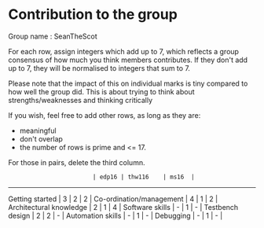 Contribution to the group
=========================

Group name : SeanTheScot

For each row, assign integers which add up to 7, which
reflects a group consensus of how much you think members
contributes. If they don't add up to 7, they will be normalised
to integers that sum to 7.

Please note that the impact of this on individual marks
is tiny compared to how well the group did. This is about
trying to think about strengths/weaknesses and thinking
critically 

If you wish, feel free to add other rows, as long as they
are:
- meaningful
- don't overlap
- the number of rows is prime and <= 17.

For those in pairs, delete the third column.

                            | edp16	| thw116    | ms16	|
-----------------------------------------------------------------
Getting started             |   3       |    2      |       2   |
Co-ordination/management    |   4       |    1      |       2   |
Architectural knowledge     |   2       |    1      |       4   |
Software skills             |   -       |    1      |       -   |
Testbench design            |   2       |    2      |       -   |
Automation skills           |   -       |    1      |       -   |
Debugging                   |   -       |    1      |       -   |
